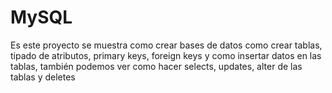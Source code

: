 # MySQL
Es este proyecto se muestra como crear bases de datos
como crear tablas, tipado de atributos, primary keys, foreign keys y como insertar datos en las tablas,
también podemos ver como hacer selects, updates, alter de las tablas y deletes
